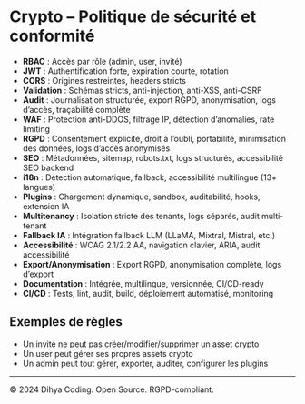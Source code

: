 # Crypto – Politique de sécurité et conformité

- **RBAC** : Accès par rôle (admin, user, invité)
- **JWT** : Authentification forte, expiration courte, rotation
- **CORS** : Origines restreintes, headers stricts
- **Validation** : Schémas stricts, anti-injection, anti-XSS, anti-CSRF
- **Audit** : Journalisation structurée, export RGPD, anonymisation, logs d’accès, traçabilité complète
- **WAF** : Protection anti-DDOS, filtrage IP, détection d’anomalies, rate limiting
- **RGPD** : Consentement explicite, droit à l’oubli, portabilité, minimisation des données, logs d’accès anonymisés
- **SEO** : Métadonnées, sitemap, robots.txt, logs structurés, accessibilité SEO backend
- **i18n** : Détection automatique, fallback, accessibilité multilingue (13+ langues)
- **Plugins** : Chargement dynamique, sandbox, auditabilité, hooks, extension IA
- **Multitenancy** : Isolation stricte des tenants, logs séparés, audit multi-tenant
- **Fallback IA** : Intégration fallback LLM (LLaMA, Mixtral, Mistral, etc.)
- **Accessibilité** : WCAG 2.1/2.2 AA, navigation clavier, ARIA, audit accessibilité
- **Export/Anonymisation** : Export RGPD, anonymisation complète, logs d’export
- **Documentation** : Intégrée, multilingue, versionnée, CI/CD-ready
- **CI/CD** : Tests, lint, audit, build, déploiement automatisé, monitoring

## Exemples de règles
- Un invité ne peut pas créer/modifier/supprimer un asset crypto
- Un user peut gérer ses propres assets crypto
- Un admin peut tout gérer, exporter, auditer, configurer les plugins

---
© 2024 Dihya Coding. Open Source. RGPD-compliant.
